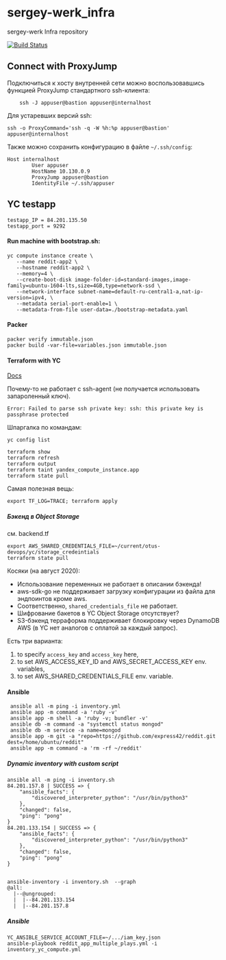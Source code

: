 # sergey-werk_infra
sergey-werk Infra repository


[![Build Status](https://travis-ci.com/Otus-DevOps-2020-05/sergey-werk_infra.svg?branch=master)](https://travis-ci.com/Otus-DevOps-2020-05/sergey-werk_infra)


## Connect with ProxyJump

Подключиться к хосту внутренней сети можно воспользовавшись функцией ProxyJump стандартного ssh-клиента:

		ssh -J appuser@bastion appuser@internalhost

Для устаревших версий ssh:

    ssh -o ProxyCommand='ssh -q -W %h:%p appuser@bastion' appuser@internalhost

Также можно сохранить конфигурацию в файле `~/.ssh/config`:
```
Host internalhost
        User appuser
        HostName 10.130.0.9
        ProxyJump appuser@bastion
        IdentityFile ~/.ssh/appuser
```

## YC testapp

```
testapp_IP = 84.201.135.50
testapp_port = 9292
```

#### Run machine with bootstrap.sh:

```
yc compute instance create \
   --name reddit-app2 \
   --hostname reddit-app2 \
   --memory=4 \
   --create-boot-disk image-folder-id=standard-images,image-family=ubuntu-1604-lts,size=4GB,type=network-ssd \
   --network-interface subnet-name=default-ru-central1-a,nat-ip-version=ipv4, \
   --metadata serial-port-enable=1 \
   --metadata-from-file user-data=./bootstrap-metadata.yaml
```

#### Packer

```
packer verify immutable.json
packer build -var-file=variables.json immutable.json
```

#### Terraform with YC

[Docs](https://www.terraform.io/docs/providers/yandex/index.html)


Почему-то не работает с ssh-agent (не получается использовать запароленный ключ).
```
Error: Failed to parse ssh private key: ssh: this private key is passphrase protected
```

Шпаргалка по командам:
```
yc config list

terraform show
terraform refresh
terraform output
terraform taint yandex_compute_instance.app
terraform state pull

```
Самая полезная вещь:
```
export TF_LOG=TRACE; terraform apply
```

##### Бэкенд в Object Storage

см. backend.tf
```
export AWS_SHARED_CREDENTIALS_FILE=~/current/otus-devops/yc/storage_credeintials
terraform state pull
```

Косяки (на август 2020):

* Использование переменных не работает в описании бэкенда!
* aws-sdk-go не поддерживает загрузку конфигурации из файла для эндпоинтов кроме aws.
* Соответственно, `shared_credentials_file` не работает.
* Шифрование бакетов в YC Object Storage отсутствует?
* S3-бэкенд терраформа поддерживает блокировку через DynamoDB AWS (в YC нет аналогов с оплатой за каждый запрос).

Есть три варианта:
 1. to specify `access_key` and `access_key` here,
 2. to set AWS_ACCESS_KEY_ID and AWS_SECRET_ACCESS_KEY env. variables,
 3. to set AWS_SHARED_CREDENTIALS_FILE env. variable.

#### Ansible

```
 ansible all -m ping -i inventory.yml
 ansible app -m command -a 'ruby -v'
 ansible app -m shell -a 'ruby -v; bundler -v'
 ansible db -m command -a "systemctl status mongod"
 ansible db -m service -a name=mongod
 ansible app -m git -a "repo=https://github.com/express42/reddit.git dest=/home/ubuntu/reddit"
 ansible app -m command -a 'rm -rf ~/reddit'
```

##### Dynamic inventory with custom script
```
ansible all -m ping -i inventory.sh
84.201.157.8 | SUCCESS => {
    "ansible_facts": {
        "discovered_interpreter_python": "/usr/bin/python3"
    },
    "changed": false,
    "ping": "pong"
}
84.201.133.154 | SUCCESS => {
    "ansible_facts": {
        "discovered_interpreter_python": "/usr/bin/python3"
    },
    "changed": false,
    "ping": "pong"
}


ansible-inventory -i inventory.sh  --graph
@all:
  |--@ungrouped:
  |  |--84.201.133.154
  |  |--84.201.157.8
```

##### Ansible


```
YC_ANSIBLE_SERVICE_ACCOUNT_FILE=~/.../iam_key.json
ansible-playbook reddit_app_multiple_plays.yml -i inventory_yc_compute.yml
```
